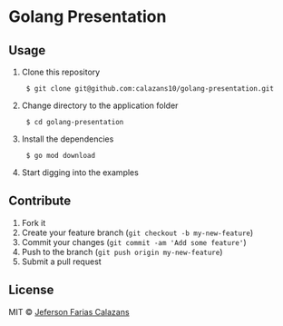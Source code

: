 # Golang Presentation

## Usage

1. Clone this repository

        $ git clone git@github.com:calazans10/golang-presentation.git

2. Change directory to the application folder

        $ cd golang-presentation

3. Install the dependencies

        $ go mod download

4. Start digging into the examples 

## Contribute

1. Fork it
2. Create your feature branch (`git checkout -b my-new-feature`)
3. Commit your changes (`git commit -am 'Add some feature'`)
4. Push to the branch (`git push origin my-new-feature`)
5. Submit a pull request

## License

MIT © [Jeferson Farias Calazans](http://calazans10.com)
